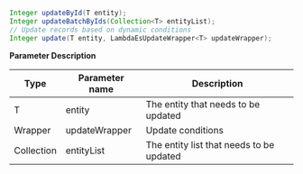 ```java
Integer updateById(T entity);
Integer updateBatchByIds(Collection<T> entityList);
// Update records based on dynamic conditions
Integer update(T entity, LambdaEsUpdateWrapper<T> updateWrapper);
```
**Parameter Description**

| Type | Parameter name | Description |
| --- | --- | --- |
| T | entity | The entity that needs to be updated |
| Wrapper<T> | updateWrapper | Update conditions |
| Collection<T> | entityList | The entity list that needs to be updated |




